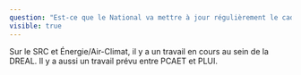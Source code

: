 ```yaml
---
question: "Est-ce que le National va mettre à jour régulièrement le cadre juridique en fonction des nouvelles lois (ex : SRC) ?"
visible: true
---
```

Sur le SRC et Énergie/Air-Climat, il y a un travail en cours au sein de la DREAL. Il y a aussi un travail prévu entre PCAET et PLUI.
